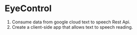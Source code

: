 # EyeControl

1. Consume data from google cloud text to speech Rest Api.
1. Create a client-side app that allows text to speech reading.
